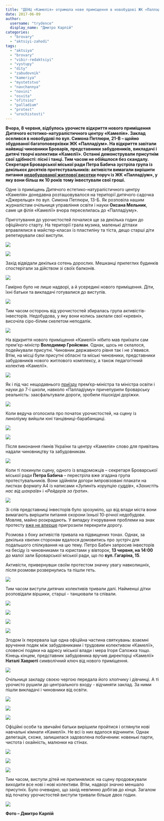 ```yaml
---
title: "ДЕНЦ «Камелія» отримала нове приміщення в новобудові ЖК «Палладіум» - ФОТО"
date: 2017-06-09
author: 
  username: "trydence"
  display_name: "Дмитро Карпій"
categories: 
  - "brovary"
  - "aktsiyi-zahodi"
tags: 
  - "aktsiya"
  - "brovary"
  - "vibir-redaktsiyi"
  - "vystupy"
  - "dity"
  - "zabudovnik"
  - "kameriya"
  - "mystetstvo"
  - "navchannya"
  - "novini"
  - "osvita"
  - "ofitsioz"
  - "palladium"
  - "protest"
  - "urochistosti"
---
```


**Вчора, 8 червня, відбулось урочисте відкриття нового приміщення Дитячого естетико-натуралістичного центру «Камелія». Заклад оселився в новобудові по вул. Симона Петлюри, 21-В – щойно збудованої багатоповерхівки ЖК «Палладіум». На відкриття завітали найвищі чиновники Броварів, представники забудовників, викладачі і дитячі творчі колективи «Камелії». Останні демонстрували присутнім свої здібності: пісні і танці. Тим часом не обійшлося без скандалу. Секретаря Броварської міської ради Петра Бабича зустріла група із декількох десятків протестувальників: активісти вимагали вирішити питання [недобудованої житлової висотки](https://mpz.brovary.org/vkladniki-sudyatsya-iz-zabudovnikom-za-nezavershenu-bagatopoverhivku-chernyahovskogo-21b/) поруч із ЖК «Палладіум», у яку вони більш як 10 років тому інвестували свої гроші.**

Одне із приміщень Дитячого естетико-натуралістичного центру «Камелія» донедавна розташовувалося на території дитячого садочка «Джерельце» по вул. Симона Петлюри, 13-Б. Як розповіла нашим журналістам очільниця управління освіти і науки **Оксана Мельник**, саме ця філія «Камелії» вчора переселилась до «Палладіуму».

Приготування до урочистостей почалися ще за декілька годин до офіційного старту. На території грала музика, маленькі дітлахи вправлялися в майстер-класах із пластиліну та тіста, дещо старші діти репетирували свої виступи.

[![](https://mpz.brovary.org/wp-content/uploads/2017/06/Kameliya-Petlyury-Palladium-08.06.2017_00004.jpg)](https://mpz.brovary.org/wp-content/uploads/2017/06/Kameliya-Petlyury-Palladium-08.06.2017_00004.jpg)

[![](https://mpz.brovary.org/wp-content/uploads/2017/06/Kameliya-Petlyury-Palladium-08.06.2017_00006.jpg)](https://mpz.brovary.org/wp-content/uploads/2017/06/Kameliya-Petlyury-Palladium-08.06.2017_00006.jpg)

Захід відвідали декілька сотень дорослих. Мешканці прилеглих будинків спостерігали за дійством зі своїх балконів.

[![](https://mpz.brovary.org/wp-content/uploads/2017/06/Kameliya-Petlyury-Palladium-08.06.2017_00040.jpg)](https://mpz.brovary.org/wp-content/uploads/2017/06/Kameliya-Petlyury-Palladium-08.06.2017_00040.jpg)

Гамірно було не лише надворі, а й усередині нового приміщення. Діти, їхні батьки та викладачі готувалися до виступів.

[![](https://mpz.brovary.org/wp-content/uploads/2017/06/Kameliya-Petlyury-Palladium-08.06.2017_00016.jpg)](https://mpz.brovary.org/wp-content/uploads/2017/06/Kameliya-Petlyury-Palladium-08.06.2017_00016.jpg)

Тим часом осторонь від урочистостей збиралась група активістів-інвесторів. Недобудова, у яку вони колись заклали свої «кревні», височіла сіро-білим скелетом неподалік.

[![](https://mpz.brovary.org/wp-content/uploads/2017/06/Kameliya-Petlyury-Palladium-08.06.2017_00034.jpg)](https://mpz.brovary.org/wp-content/uploads/2017/06/Kameliya-Petlyury-Palladium-08.06.2017_00034.jpg)

На відкриття нового приміщення «Камелії» нібито мав приїхати сам прем'єр-міністр **Володимир Гройсман**. Однак, щось не склалося, подейкували присутні. Чиновник державного рівня так і не з'явився. Втім, на місці були присутні обласні та міські чиновники, представники забудовників нового житлового комплексу, а також педагогічний колектив «Камелії».

[![](https://mpz.brovary.org/wp-content/uploads/2017/06/Kameliya-Petlyury-Palladium-08.06.2017_00063.jpg)](https://mpz.brovary.org/wp-content/uploads/2017/06/Kameliya-Petlyury-Palladium-08.06.2017_00063.jpg)

Як і під час нещодавнього [приїзду](https://mpz.brovary.org/u-brovarskij-shkoli-7-pobuvaly-grojsman-grynevych-ta-delegatsiya-iz-kytayu-foto/) прем’єр-міністра та міністра освіти і науки до 7-ї школи, навколо «Палладіуму» причепурили броварську реальність: заасфальтували дороги, зробили пішохідні доріжки.

[![](https://mpz.brovary.org/wp-content/uploads/2017/06/Kameliya-Petlyury-Palladium-08.06.2017_00032.jpg)](https://mpz.brovary.org/wp-content/uploads/2017/06/Kameliya-Petlyury-Palladium-08.06.2017_00032.jpg)

Коли ведуча оголосила про початок урочистостей, на сцену із линоліуму вийшли юні танцівниці-барабанщиці.

[![](https://mpz.brovary.org/wp-content/uploads/2017/06/Kameliya-Petlyury-Palladium-08.06.2017_00052.jpg)](https://mpz.brovary.org/wp-content/uploads/2017/06/Kameliya-Petlyury-Palladium-08.06.2017_00052.jpg)

[![](https://mpz.brovary.org/wp-content/uploads/2017/06/Kameliya-Petlyury-Palladium-08.06.2017_00059.jpg)](https://mpz.brovary.org/wp-content/uploads/2017/06/Kameliya-Petlyury-Palladium-08.06.2017_00059.jpg)

Після виконання гімнів України та центру «Камелія» слово для привітань надали чиновництву та забудовникам.

[![](https://mpz.brovary.org/wp-content/uploads/2017/06/Kameliya-Petlyury-Palladium-08.06.2017_00077.jpg)](https://mpz.brovary.org/wp-content/uploads/2017/06/Kameliya-Petlyury-Palladium-08.06.2017_00077.jpg)

Коли ті покинули сцену, одного із владоможців – секретаря Броварської міської ради **Петра Бабича** – перестріла вже згадана група протестувальників. Вони здійняли догори імпровізовані плакати на листках формату А4 із написами «_Зупиніть корупцію суддів_», «_Захистіть нас від шахраїв_» і «_Рейдерів за ґрати_».

[![](https://mpz.brovary.org/wp-content/uploads/2017/06/Kameliya-Petlyury-Palladium-08.06.2017_00120.jpg)](https://mpz.brovary.org/wp-content/uploads/2017/06/Kameliya-Petlyury-Palladium-08.06.2017_00120.jpg)

Зі слів представниці інвесторів було зрозуміло, що від влади міста вони вимагають вирішити питання охорони їхньої 10-річної недобудови. Мовляв, майно розкрадають. У випадку ігнорування проблеми на знак протесту [вже не вперше](https://mpz.brovary.org/10-rokiv-u-poshukah-pravdy-vkladnyky-brovarskogo-dovgobudu-pogrozhuyut-perekryty-dorogy/) пригрозили перекрити дорогу.

Розмова з боку активістів тривала на підвищених тонах. Однак, за декілька хвилин сторонам вдалося домовитись про зустріч для подальшого спілкування на цю тему. Петро Бабич запросив інвесторів на бесіду із чиновниками та юристами у вівторок, **13 червня, на 14:00** до малої зали Броварської міської ради, що по **вул. Гагаріна, 15**.

Активісти, привернувши своїм протестом значну увагу навколишніх, після розмови розвернулись та пішли геть.

[![](https://mpz.brovary.org/wp-content/uploads/2017/06/Kameliya-Petlyury-Palladium-08.06.2017_00140.jpg)](https://mpz.brovary.org/wp-content/uploads/2017/06/Kameliya-Petlyury-Palladium-08.06.2017_00140.jpg)

Тим часом виступи дитячих колективів тривали далі. Найменші дітки розповідали віршики, старші - танцювали та співали.

[![](https://mpz.brovary.org/wp-content/uploads/2017/06/Kameliya-Petlyury-Palladium-08.06.2017_00103.jpg)](https://mpz.brovary.org/wp-content/uploads/2017/06/Kameliya-Petlyury-Palladium-08.06.2017_00103.jpg)

[![](https://mpz.brovary.org/wp-content/uploads/2017/06/Kameliya-Petlyury-Palladium-08.06.2017_00125.jpg)](https://mpz.brovary.org/wp-content/uploads/2017/06/Kameliya-Petlyury-Palladium-08.06.2017_00125.jpg)

[![](https://mpz.brovary.org/wp-content/uploads/2017/06/Kameliya-Petlyury-Palladium-08.06.2017_00133.jpg)](https://mpz.brovary.org/wp-content/uploads/2017/06/Kameliya-Petlyury-Palladium-08.06.2017_00133.jpg)

[![](https://mpz.brovary.org/wp-content/uploads/2017/06/Kameliya-Petlyury-Palladium-08.06.2017_00144.jpg)](https://mpz.brovary.org/wp-content/uploads/2017/06/Kameliya-Petlyury-Palladium-08.06.2017_00144.jpg)

Згодом їх перервала іще одна офіційна частина святкувань: взаємні вручення подяк між забудовниками і трудовим колективом «Камелії», словесні подяки на адресу міської влади і мера Ігоря Сапожка тощо. Кінець кінцем, представник забудовника вручив директорці «Камелії» **Наталі Хаврюті** символічний ключ від нового приміщення.

[![](https://mpz.brovary.org/wp-content/uploads/2017/06/Kameliya-Petlyury-Palladium-08.06.2017_00149.jpg)](https://mpz.brovary.org/wp-content/uploads/2017/06/Kameliya-Petlyury-Palladium-08.06.2017_00149.jpg)

Очільниця закладу своєю чергою передала його хлопчику і дівчинці. А ті урочисто рушили до центрального входу - відчиняти заклад. За ними пішли викладачі і чиновники від освіти.

[![](https://mpz.brovary.org/wp-content/uploads/2017/06/Kameliya-Petlyury-Palladium-08.06.2017_00167.jpg)](https://mpz.brovary.org/wp-content/uploads/2017/06/Kameliya-Petlyury-Palladium-08.06.2017_00167.jpg)

[![](https://mpz.brovary.org/wp-content/uploads/2017/06/Kameliya-Petlyury-Palladium-08.06.2017_00177.jpg)](https://mpz.brovary.org/wp-content/uploads/2017/06/Kameliya-Petlyury-Palladium-08.06.2017_00177.jpg)

[![](https://mpz.brovary.org/wp-content/uploads/2017/06/Kameliya-Petlyury-Palladium-08.06.2017_00181.jpg)](https://mpz.brovary.org/wp-content/uploads/2017/06/Kameliya-Petlyury-Palladium-08.06.2017_00181.jpg)

Офіційні особи та звичайні батьки вирішили пройтися і оглянути нові навчальні кімнати «Камелії». Не всі із них вдалося відчинити. Однак делегація, схоже, залишилася задоволена побаченим: новенькі парти, чистота і охайність, малюнки на стінах.

[![](https://mpz.brovary.org/wp-content/uploads/2017/06/Kameliya-Petlyury-Palladium-08.06.2017_00192.jpg)](https://mpz.brovary.org/wp-content/uploads/2017/06/Kameliya-Petlyury-Palladium-08.06.2017_00192.jpg)

[![](https://mpz.brovary.org/wp-content/uploads/2017/06/Kameliya-Petlyury-Palladium-08.06.2017_00194.jpg)](https://mpz.brovary.org/wp-content/uploads/2017/06/Kameliya-Petlyury-Palladium-08.06.2017_00194.jpg)

[![](https://mpz.brovary.org/wp-content/uploads/2017/06/Kameliya-Petlyury-Palladium-08.06.2017_00015.jpg)](https://mpz.brovary.org/wp-content/uploads/2017/06/Kameliya-Petlyury-Palladium-08.06.2017_00015.jpg)

Тим часом, виступи дітей не припинялися: на сцену продовжували виходити все нові і нові колективи. Втім, надворі значно меншало присутніх. Було очевидно, що захід невпинно добігав до кінця. Загалом від початку урочистостей виступи тривали більше двох годин.

[![](https://mpz.brovary.org/wp-content/uploads/2017/06/Kameliya-Petlyury-Palladium-08.06.2017_00114.jpg)](https://mpz.brovary.org/wp-content/uploads/2017/06/Kameliya-Petlyury-Palladium-08.06.2017_00114.jpg)

**Фото – Дмитро Карпій**
